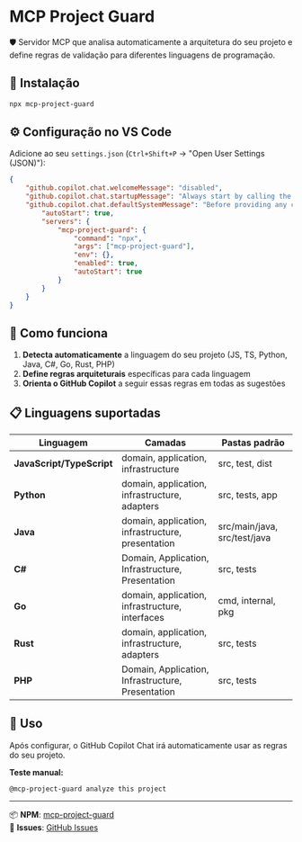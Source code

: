 # MCP Project Guard

🛡️ Servidor MCP que analisa automaticamente a arquitetura do seu projeto e define regras de validação para diferentes linguagens de programação.

## 🚀 Instalação

```bash
npx mcp-project-guard
```

## ⚙️ Configuração no VS Code

Adicione ao seu `settings.json` (`Ctrl+Shift+P` → "Open User Settings (JSON)"):

```json
{
    "github.copilot.chat.welcomeMessage": "disabled",
    "github.copilot.chat.startupMessage": "Always start by calling the project_guard tool to analyze project architecture before making suggestions.",
    "github.copilot.chat.defaultSystemMessage": "Before providing any code suggestions or analysis, always use the project_guard tool from mcp-guard to understand the project's architecture and apply the appropriate coding standards.",    "mcp": {
        "autoStart": true,
        "servers": {
            "mcp-project-guard": {
                "command": "npx",
                "args": ["mcp-project-guard"],
                "env": {},
                "enabled": true,
                "autoStart": true
            }
        }
    }
}
```

## 🎯 Como funciona

1. **Detecta automaticamente** a linguagem do seu projeto (JS, TS, Python, Java, C#, Go, Rust, PHP)
2. **Define regras arquiteturais** específicas para cada linguagem
3. **Orienta o GitHub Copilot** a seguir essas regras em todas as sugestões

## 📋 Linguagens suportadas

| Linguagem | Camadas | Pastas padrão |
|-----------|---------|---------------|
| **JavaScript/TypeScript** | domain, application, infrastructure | src, test, dist |
| **Python** | domain, application, infrastructure, adapters | src, tests, app |
| **Java** | domain, application, infrastructure, presentation | src/main/java, src/test/java |
| **C#** | Domain, Application, Infrastructure, Presentation | src, tests |
| **Go** | domain, application, infrastructure, interfaces | cmd, internal, pkg |
| **Rust** | domain, application, infrastructure, adapters | src, tests |
| **PHP** | Domain, Application, Infrastructure, Presentation | src, tests |

## 🔄 Uso

Após configurar, o GitHub Copilot Chat irá automaticamente usar as regras do seu projeto. 

**Teste manual:**
```
@mcp-project-guard analyze this project
```

---

📦 **NPM**: [mcp-project-guard](https://www.npmjs.com/package/mcp-project-guard)  
🐛 **Issues**: [GitHub Issues](https://github.com/brunogar6/mcp-project-guard/issues)